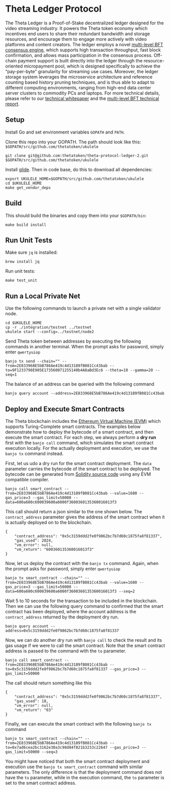 # Theta Ledger Protocol

The Theta Ledger is a Proof-of-Stake decentralized ledger designed for the video streaming industry. It powers the Theta token economy which incentives end users to share their redundant bandwidth and storage resources, and encourage them to engage more actively with video platforms and content creators. The ledger employs a novel [multi-level BFT consensus engine](docs/multi-level-bft-tech-report.pdf), which supports high transaction throughput, fast block confirmation, and allows mass participation in the consensus process. Off-chain payment support is built directly into the ledger through the resource-oriented micropayment pool, which is designed specifically to achieve the “pay-per-byte” granularity for streaming use cases. Moreover, the ledger storage system leverages the microservice architecture and reference counting based history pruning techniques, and is thus able to adapt to different computing environments, ranging from high-end data center server clusters to commodity PCs and laptops. For more technical details, please refer to our [technical whitepaper](docs/theta-technical-whitepaper.pdf) and the [multi-level BFT technical report](docs/multi-level-bft-tech-report.pdf).

## Setup

Install Go and set environment variables `GOPATH` and `PATH`.

Clone this repo into your GOPATH. The path should look like this: `$GOPATH/src/github.com/thetatoken/ukulele`

```
git clone git@github.com:thetatoken/theta-protocol-ledger-2.git $GOPATH/src/github.com/thetatoken/ukulele
```

Install [glide](https://github.com/Masterminds/glide). Then in code base, do this to download all dependencies:

```
export UKULELE_HOME=$GOPATH/src/github.com/thetatoken/ukulele
cd $UKULELE_HOME
make get_vendor_deps
```

## Build
This should build the binaries and copy them into your `$GOPATH/bin`:
```
make build install
```

## Run Unit Tests
Make sure `jq` is installed:
```
brew install jq
```
Run unit tests:
```
make test_unit
```
## Run a Local Private Net
Use the following commands to launch a private net with a single validator node.
```
cd $UKULELE_HOME
cp -r ./integration/testnet ../testnet
ukulele start --config=../testnet/node2
```
Send Theta token between addresses by executing the following commands in another terminal. When the prompt asks for password, simply enter `qwertyuiop`
```
banjo tx send --chain="" --from=2E833968E5bB786Ae419c4d13189fB081Cc43bab --to=9F1233798E905E173560071255140b4A8aBd3Ec6 --theta=10 --gamma=20 --seq=1
```
The balance of an address can be queried with the following command
```
banjo query account --address=2E833968E5bB786Ae419c4d13189fB081Cc43bab
```
## Deploy and Execute Smart Contracts
The Theta blockchain includes the [Ethereum Virtual Machine (EVM)](https://github.com/ethereum/wiki/wiki/Ethereum-Virtual-Machine-(EVM)-Awesome-List) which supports Turing-Complete smart contracts. The examples below demonstrate how to deploy the bytecode of a smart contract, and then execute the smart contract. For each step, we always perform a __dry run__ first with the `banjo call` command, which simulates the smart contract execution locally. For the actually deployment and execution, we use the `banjo tx` command instead.

First, let us udo a dry run for the smart contract deployment. The `data` parameter carries the bytecode of the smart contract to be deployed. The bytecode can be generated from [Solidity source code](https://solidity.readthedocs.io/en/v0.4.25/) using any EVM compatible compiler.
```
banjo call smart_contract --from=2E833968E5bB786Ae419c4d13189fB081Cc43bab --value=1680 --gas_price=3 --gas_limit=50000 --data=600a600c600039600a6000f3600360135360016013f3
```
This call should return a json similar to the one shown below. The `contract_address` parameter gives the address of the smart contract when it is actually deployed on to the blockchain.
```
{
    "contract_address": "0x5c3159ddd2fe0f9862bc7b7d60c1875fa8f81337",
    "gas_used": 2024,
    "vm_error": null,
    "vm_return": "600360135360016013f3"
}
```
Now, let us deploy the contract with the  `banjo tx` command. Again, when the prompt asks for password, simply enter `qwertyuiop`
```
banjo tx smart_contract --chain="" --from=2E833968E5bB786Ae419c4d13189fB081Cc43bab --value=1680 --gas_price=3 --gas_limit=50000 --data=600a600c600039600a6000f3600360135360016013f3 --seq=2
```
Wait 5 to 10 seconds for the transaction to be included in the blockchain. Then we can use the following query command to confirmed that the smart contract has been deployed, where the account address is the `contract_address` returned by the deployment dry run.
```
banjo query account --address=0x5c3159ddd2fe0f9862bc7b7d60c1875fa8f81337
```
Now, we can do another dry run with `banjo call` to check the result and its gas usage if we were to call the smart contract. Note that the smart contract address is passed to the command with the `to` parameter.
```
banjo call smart_contract --from=2E833968E5bB786Ae419c4d13189fB081Cc43bab --to=0x5c3159ddd2fe0f9862bc7b7d60c1875fa8f81337 --gas_price=3 --gas_limit=50000
```
The call should return something like this
```
{
    "contract_address": "0x5c3159ddd2fe0f9862bc7b7d60c1875fa8f81337",
    "gas_used": 18,
    "vm_error": null,
    "vm_return": "03"
}
```
Finally, we can execute the smart contract with the following `banjo tx` command
```
banjo tx smart_contract --chain="" --from=2E833968E5bB786Ae419c4d13189fB081Cc43bab --to=0x7ad6cea2bc3162e30a3c98d84f821b3233c22647 --gas_price=3 --gas_limit=50000 --seq=3
```
You might have noticed that both the smart contract deployment and execution use the `banjo tx smart_contract` command with similar parameters. The only difference is that the deployment command does not have the `to` parameter, while in the execution command, the `to` parameter is set to the smart contract address.


